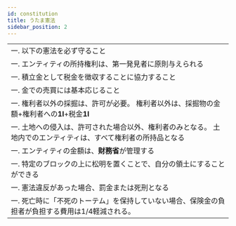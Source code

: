 ```yaml
---
id: constitution
title: うたま憲法
sidebar_position: 2
---
```


| |
| --- |
| 一. 以下の憲法を必ず守ること  |
| 一. エンティティの所持権利は、第一発見者に原則与えられる  |
| 一. 積立金として税金を徴収することに協力すること  |
| 一. 金での売買には基本応じること  |
| 一. 権利者以外の採掘は、許可が必要。    権利者以外は、採掘物の金額+権利者への**1I**+税金**1I**  |
| 一. 土地への侵入は、許可された場合以外、権利者のみとなる。 土地内でのエンティティは、すべて権利者の所持品となる  |
| 一. エンティティの金額は、**財務省**が管理する  |
| 一. 特定のブロックの上に松明を置くことで、自分の領土にすることができる  |
| 一. 憲法違反があった場合、罰金または死刑となる|
| 一. 死亡時に「不死のトーテム」を保持していない場合、保険金の負担者が負担する費用は1/4軽減される。|
